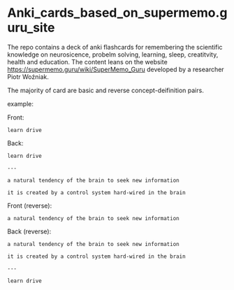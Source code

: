 # Anki_cards_based_on_supermemo.guru_site
The repo contains a deck of anki flashcards for remembering the scientific knowledge on neurosicence, probelm solving, learning, sleep, creatitvity, health and education. The content leans on the website https://supermemo.guru/wiki/SuperMemo_Guru developed by a researcher Piotr Woźniak.

The majority of card are basic and reverse concept-deifinition pairs.

example:

Front:

	learn drive

Back:

	learn drive
	
	---

	a natural tendency of the brain to seek new information

	it is created by a control system hard-wired in the brain



Front (reverse):

	a natural tendency of the brain to seek new information

Back (reverse):

	a natural tendency of the brain to seek new information
	
	it is created by a control system hard-wired in the brain
	
	---

	learn drive
